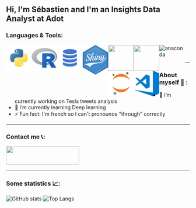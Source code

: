 ## Hi, I'm Sébastien and I'm an Insights Data Analyst at Adot 

### Languages & Tools:

<img align="left" alt="Python" width="70px" src="https://raw.githubusercontent.com/github/explore/80688e429a7d4ef2fca1e82350fe8e3517d3494d/topics/python/python.png" />
<img align="left" alt="r" width="70px" src="https://raw.githubusercontent.com/github/explore/80688e429a7d4ef2fca1e82350fe8e3517d3494d/topics/r/r.png" />
<img align="left" alt="sql" width="70px" src="https://raw.githubusercontent.com/github/explore/80688e429a7d4ef2fca1e82350fe8e3517d3494d/topics/sql/sql.png" />
<img align="left" alt="shiny" width="70px" src="https://raw.githubusercontent.com/rstudio/shiny/master/man/figures/logo.png" />
<img align ="left" height="70" width="70" src="https://unpkg.com/simple-icons@v3/icons/tableau.svg" />
<img align ="left" height="70" width="70" src="https://unpkg.com/simple-icons@v3/icons/powerbi.svg" />
<img align="left" alt="anaconda" height="70" width="70" src="https://unpkg.com/simple-icons@v3/icons/anaconda.svg"> 
<img align="left" alt="Jupyter" width="70px" src="https://raw.githubusercontent.com/github/explore/80688e429a7d4ef2fca1e82350fe8e3517d3494d/topics/jupyter-notebook/jupyter-notebook.png" />
<img align="left" alt="Visual Studio Code" width="70px"
src="https://raw.githubusercontent.com/github/explore/80688e429a7d4ef2fca1e82350fe8e3517d3494d/topics/visual-studio-code/visual-studio-code.png" />

<br />
<br />  

___


### About myself 👔 :  
- 🔭 I’m currently working on Tesla tweets analysis
- 🌱 I’m currently learning Deep learning
- ⚡ Fun fact: I'm french so I can't pronounce "through" correctly

---

### Contact me  📞:
[<img height="50" width="200" src ="https://img.shields.io/badge/linkedin-%230077B5.svg?&style=for-the-badge&logo=linkedin&logoColor=white" />][linkedin]

[linkedin]: https://linkedin.com/in/sebastienpavot/


---

### Some statistics 📈:
![GitHub stats](https://github-readme-stats.vercel.app/api?username=SebastienPavot&show_icons=true&theme=buefy)
![Top Langs](https://github-readme-stats.vercel.app/api/top-langs/?username=SebastienPavot&theme=buefy)
